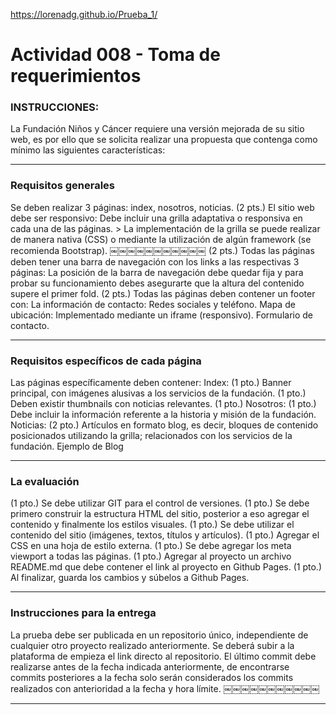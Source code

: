 https://lorenadg.github.io/Prueba_1/

# Actividad 008 - Toma de requerimientos


### INSTRUCCIONES:

La Fundación Niños y Cáncer requiere una versión mejorada de su sitio web, es por ello que se solicita realizar una propuesta que contenga como mínimo las siguientes características:


***

### Requisitos generales

Se deben realizar 3 páginas: index, nosotros, noticias. (2 pts.) El sitio web debe ser responsivo:
Debe incluir una grilla adaptativa o responsiva en cada una de las páginas. > La implementación de la grilla se puede realizar de manera nativa (CSS) o mediante la utilización de algún framework (se recomienda Bootstrap).
￼￼￼￼￼￼￼￼￼￼￼
(2 pts.) Todas las páginas deben tener una barra de navegación con los links a las respectivas 3 páginas:
La posición de la barra de navegación debe quedar fija y para probar su funcionamiento debes asegurarte que la altura del contenido supere el primer fold.
(2 pts.) Todas las páginas deben contener un footer con:
La información de contacto: Redes sociales y teléfono.
Mapa de ubicación: Implementado mediante un iframe (responsivo). Formulario de contacto.

***

### Requisitos específicos de cada página

Las páginas específicamente deben contener:
Index:
(1 pto.) Banner principal, con imágenes alusivas a los servicios de la
fundación.
(1 pto.) Deben existir thumbnails con noticias relevantes. (1 pto.) Nosotros:
(1 pto.) Debe incluir la información referente a la historia y misión de la fundación.
Noticias:
(2 pto.) Artículos en formato blog, es decir, bloques de contenido posicionados utilizando la grilla; relacionados con los servicios de la fundación. Ejemplo de Blog

 
***

### La evaluación

(1 pto.) Se debe utilizar GIT para el control de versiones.
(1 pto.) Se debe primero construir la estructura HTML del sitio, posterior a eso
agregar el contenido y finalmente los estilos visuales.
(1 pto.) Se debe utilizar el contenido del sitio (imágenes, textos, títulos y artículos).
(1 pto.) Agregar el CSS en una hoja de estilo externa.
(1 pto.) Se debe agregar los meta viewport a todas las páginas.
(1 pto.) Agregar al proyecto un archivo README.md que debe contener el link al proyecto en Github Pages.
(1 pto.) Al finalizar, guarda los cambios y súbelos a Github Pages.

 
***


 
### Instrucciones para la entrega

 
La prueba debe ser publicada en un repositorio único, independiente de cualquier otro proyecto realizado anteriormente.
Se deberá subir a la plataforma de empieza el link directo al repositorio.
El último commit debe realizarse antes de la fecha indicada anteriormente, de encontrarse commits posteriores a la fecha solo serán considerados los commits realizados con anterioridad a la fecha y hora límite.
￼￼￼￼￼￼￼￼￼￼￼


***
